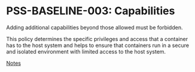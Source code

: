 # PSS-BASELINE-003: Capabilities

Adding additional capabilities beyond those allowed must be forbidden.

This policy determines the specific privileges and access that a container has to the host system and helps to ensure that containers run in a secure and isolated environment with limited access to the host system.

[Notes](https://kubernetes.io/docs/concepts/security/pod-security-standards/#:~:text=false-,Capabilities,-Adding%20additional%20capabilities)
